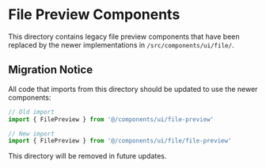# File Preview Components

This directory contains legacy file preview components that have been replaced by the newer implementations in `/src/components/ui/file/`.

## Migration Notice

All code that imports from this directory should be updated to use the newer components:

```jsx
// Old import
import { FilePreview } from '@/components/ui/file-preview'

// New import
import { FilePreview } from '@/components/ui/file/file-preview'
```

This directory will be removed in future updates.
